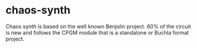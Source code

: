# chaos-synth
Chaos synth is based on the well known Benjolin project. 60% of the circuit is new and follows the CPGM module that is a standalone or Buchla format project.
